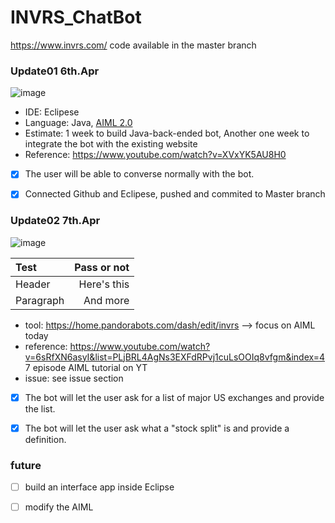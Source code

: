 # INVRS_ChatBot
https://www.invrs.com/
code available in the master branch

### Update01            6th.Apr
![image](https://user-images.githubusercontent.com/55643200/113796250-cd0d2000-971c-11eb-9688-a10f91911d04.png)

- IDE: Eclipese
- Language: Java,  [AIML 2.0](https://howtodoinjava.com/ai/java-aiml-chatbot-example/)
- Estimate: 1 week to build Java-back-ended bot, Another one week to integrate the bot with the existing website
- Reference: https://www.youtube.com/watch?v=XVxYK5AU8H0
- [X] The user will be able to converse normally with the bot.
- [X] Connected Github and Eclipese, pushed and commited to Master branch 





### Update02            7th.Apr  
![image](https://user-images.githubusercontent.com/55643200/113903896-772d8c00-979f-11eb-8de2-dd65433cd16f.png)

| Test        | Pass or not     |
| :---        |          ---: |
| Header      | Here's this   |
| Paragraph   | And more      |


- tool: https://home.pandorabots.com/dash/edit/invrs   --> focus on  AIML today
- reference: https://www.youtube.com/watch?v=6sRfXN6asyI&list=PLjBRL4AgNs3EXFdRPvj1cuLsOOIq8vfgm&index=4 7 episode AIML tutorial on YT
- issue: see issue section
- [X] The bot will let the user ask for a list of major US exchanges and provide the list.
- [X] The bot will let the user ask what a "stock split" is and provide a definition.






### future
- [ ] build an interface app inside Eclipse
- [ ] modify the AIML




